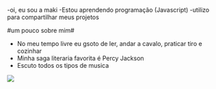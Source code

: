 -oi, eu sou a maki
-Estou aprendendo programação (Javascript)
-utilizo para compartilhar meus projetos

#um pouco sobre mim#
- No meu tempo livre eu gsoto de ler, andar a cavalo, praticar tiro e cozinhar
- Minha saga literaria favorita é Percy Jackson
- Escuto todos os tipos de musica


![](https://instagram.com/rudinihadi?igshid=MzRlODBiNWFlZA==)

